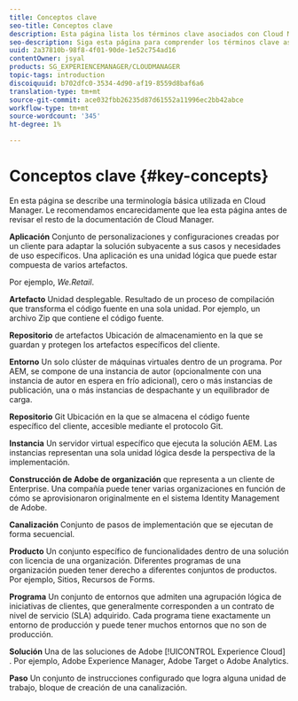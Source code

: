 ```yaml
---
title: Conceptos clave
seo-title: Conceptos clave
description: Esta página lista los términos clave asociados con Cloud Manager.
seo-description: Siga esta página para comprender los términos clave asociados con Cloud Manager.
uuid: 2a37810b-98f8-4f01-90de-1e52c754ad16
contentOwner: jsyal
products: SG_EXPERIENCEMANAGER/CLOUDMANAGER
topic-tags: introduction
discoiquuid: b702dfc0-3534-4d90-af19-8559d8baf6a6
translation-type: tm+mt
source-git-commit: ace032fbb26235d87d61552a11996ec2bb42abce
workflow-type: tm+mt
source-wordcount: '345'
ht-degree: 1%

---
```



# Conceptos clave {#key-concepts}

En esta página se describe una terminología básica utilizada en Cloud Manager. Le recomendamos encarecidamente que lea esta página antes de revisar el resto de la documentación de Cloud Manager.

**Aplicación** Conjunto de personalizaciones y configuraciones creadas por un cliente para adaptar la solución subyacente a sus casos y necesidades de uso específicos. Una aplicación es una unidad lógica que puede estar compuesta de varios artefactos.

Por ejemplo, *We.Retail*.

**Artefacto** Unidad desplegable. Resultado de un proceso de compilación que transforma el código fuente en una sola unidad. Por ejemplo, un archivo Zip que contiene el código fuente.

**Repositorio** de artefactos Ubicación de almacenamiento en la que se guardan y protegen los artefactos específicos del cliente.

**Entorno** Un solo clúster de máquinas virtuales dentro de un programa. Por AEM, se compone de una instancia de autor (opcionalmente con una instancia de autor en espera en frío adicional), cero o más instancias de publicación, una o más instancias de despachante y un equilibrador de carga.

**Repositorio** Git Ubicación en la que se almacena el código fuente específico del cliente, accesible mediante el protocolo Git.

**Instancia** Un servidor virtual específico que ejecuta la solución AEM. Las instancias representan una sola unidad lógica desde la perspectiva de la implementación.

**Construcción de Adobe de organización** que representa a un cliente de Enterprise. Una compañía puede tener varias organizaciones en función de cómo se aprovisionaron originalmente en el sistema Identity Management de Adobe.

**Canalización** Conjunto de pasos de implementación que se ejecutan de forma secuencial.

**Producto** Un conjunto específico de funcionalidades dentro de una solución con licencia de una organización. Diferentes programas de una organización pueden tener derecho a diferentes conjuntos de productos. Por ejemplo, Sitios, Recursos de Forms.

**Programa** Un conjunto de entornos que admiten una agrupación lógica de iniciativas de clientes, que generalmente corresponden a un contrato de nivel de servicio (SLA) adquirido. Cada programa tiene exactamente un entorno de producción y puede tener muchos entornos que no son de producción.

**Solución** Una de las soluciones de Adobe [!UICONTROL Experience Cloud] . Por ejemplo, Adobe Experience Manager, Adobe Target o Adobe Analytics.

**Paso** Un conjunto de instrucciones configurado que logra alguna unidad de trabajo, bloque de creación de una canalización.
